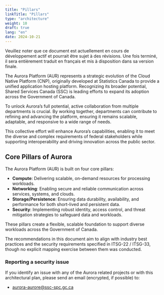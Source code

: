 ```yaml
---
title: "Pillars"
linkTitle: "Pillars"
type: "architecture"
weight: 10
draft: true
lang: "en"
date: 2024-10-21
---
```


<gcds-alert alert-role="danger" container="full" heading="Avis de traduction" hide-close-btn="true" hide-role-icon="false" is-fixed="false" class="hydrated mb-400">
<gcds-text>Veuillez noter que ce document est actuellement en cours de développement actif et pourrait être sujet à des révisions. Une fois terminé, il sera entièrement traduit en français et mis à disposition dans sa version finale.</gcds-text>
</gcds-alert>

The Aurora Platform (AUR) represents a strategic evolution of the Cloud Native Platform (CNP), originally developed at Statistics Canada to provide a unified application hosting platform. Recognizing its broader potential, Shared Services Canada (SSC) is leading efforts to expand its adoption across the Government of Canada.

To unlock Aurora’s full potential, active collaboration from multiple departments is crucial. By working together, departments can contribute to refining and advancing the platform, ensuring it remains scalable, adaptable, and responsive to a wide range of needs.

This collective effort will enhance Aurora’s capabilities, enabling it to meet the diverse and complex requirements of federal stakeholders while supporting interoperability and driving innovation across the public sector.

## Core Pillars of Aurora

The Aurora Platform (AUR) is built on four core pillars:

- **Compute**: Delivering scalable, on-demand resources for processing workloads.
- **Networking**: Enabling secure and reliable communication across services, systems, and clouds.
- **Storage/Persistence**: Ensuring data durability, availability, and performance for both short-lived and persistent data.
- **Security**: Implementing robust identity, access control, and threat mitigation strategies to safeguard data and workloads.

These pillars create a flexible, scalable foundation to support diverse workloads across the Government of Canada.

<gcds-alert alert-role="warning" container="full" heading="Disclaimer" hide-close-btn="true" hide-role-icon="false" is-fixed="false" class="hydrated mb-400">
<gcds-text>The recommendations in this document aim to align with industry best practices and the security requirements specified in ITSG-22 / ITSG-33, though no explicit mapping exercise between them was conducted.</gcds-text>
</gcds-alert>

### Reporting a security issue

If you identify an issue with any of the Aurora related projects or with this architectural plan, please send an email (encrypted, if possible) to:

- [aurora-aurore@ssc-spc.gc.ca](mailto:aurora-aurore@ssc-spc.gc.ca)
